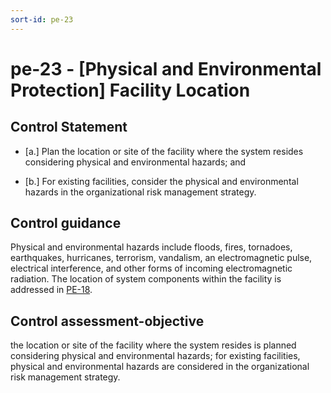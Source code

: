 ```yaml
---
sort-id: pe-23
---
```


# pe-23 - \[Physical and Environmental Protection\] Facility Location

## Control Statement

- \[a.\] Plan the location or site of the facility where the system resides considering physical and environmental hazards; and

- \[b.\] For existing facilities, consider the physical and environmental hazards in the organizational risk management strategy.

## Control guidance

Physical and environmental hazards include floods, fires, tornadoes, earthquakes, hurricanes, terrorism, vandalism, an electromagnetic pulse, electrical interference, and other forms of incoming electromagnetic radiation. The location of system components within the facility is addressed in [PE-18](#pe-18).

## Control assessment-objective

the location or site of the facility where the system resides is planned considering physical and environmental hazards;
for existing facilities, physical and environmental hazards are considered in the organizational risk management strategy.
